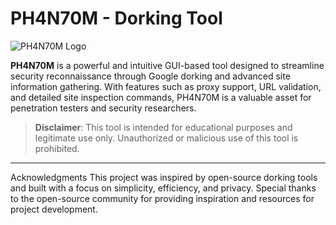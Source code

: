 # **PH4N70M - Dorking Tool**
![PH4N70M Logo](https://path-to-your-logo.png) <!-- Optional: Add a logo image -->

**PH4N70M** is a powerful and intuitive GUI-based tool designed to streamline security reconnaissance through Google dorking and advanced site information gathering. With features such as proxy support, URL validation, and detailed site inspection commands, PH4N70M is a valuable asset for penetration testers and security researchers.

> **Disclaimer**: This tool is intended for educational purposes and legitimate use only. Unauthorized or malicious use of this tool is prohibited.
---







Acknowledgments
This project was inspired by open-source dorking tools and built with a focus on simplicity, efficiency, and privacy.
Special thanks to the open-source community for providing inspiration and resources for project development.


